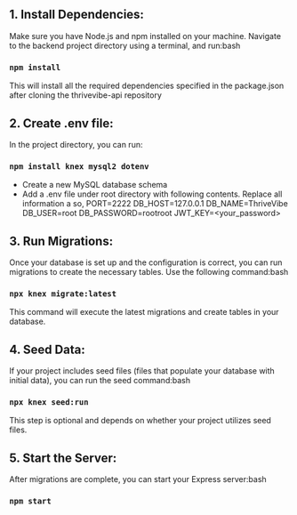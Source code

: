 ## 1. Install Dependencies:

Make sure you have Node.js and npm installed on your machine. Navigate to the backend project directory using a terminal, and run:bash

### `npm install`

This will install all the required dependencies specified in the package.json after cloning the thrivevibe-api repository

## 2. Create .env file:

In the project directory, you can run:

### `npm install knex mysql2 dotenv`

- Create a new MySQL database schema
- Add a .env file under root directory with following contents. Replace all information a so,
  PORT=2222
  DB_HOST=127.0.0.1
  DB_NAME=ThriveVibe
  DB_USER=root
  DB_PASSWORD=rootroot
  JWT_KEY=<your_password>

## 3. Run Migrations:

Once your database is set up and the configuration is correct, you can run migrations to create the necessary tables. Use the following command:bash

### `npx knex migrate:latest `

This command will execute the latest migrations and create tables in your database.

## 4. Seed Data:

If your project includes seed files (files that populate your database with initial data), you can run the seed command:bash

### `npx knex seed:run `

This step is optional and depends on whether your project utilizes seed files.

## 5. Start the Server:

After migrations are complete, you can start your Express server:bash

### `npm start `
